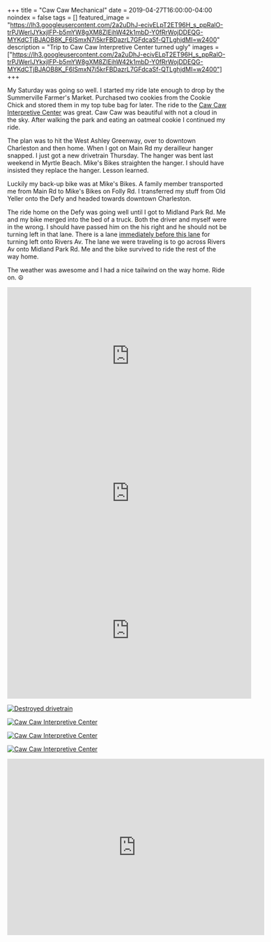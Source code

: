 +++
title =  "Caw Caw Mechanical"
date = 2019-04-27T16:00:00-04:00
noindex = false
tags = []
featured_image = "https://lh3.googleusercontent.com/2a2uDhJ-ecivELpT2ET96H_s_ppRalO-trPJWerIJYkxjlFP-b5mYW8gXM8ZIEihW42k1mbD-Y0fRrWojDDEQG-MYKdCTjBJAOB8K_F6lSmxN7i5krFBDazrL7GFdcaSf-QTLghjdMI=w2400"
description = "Trip to Caw Caw Interpretive Center turned ugly"
images = ["https://lh3.googleusercontent.com/2a2uDhJ-ecivELpT2ET96H_s_ppRalO-trPJWerIJYkxjlFP-b5mYW8gXM8ZIEihW42k1mbD-Y0fRrWojDDEQG-MYKdCTjBJAOB8K_F6lSmxN7i5krFBDazrL7GFdcaSf-QTLghjdMI=w2400"]
+++

My Saturday was going so well. I started my ride late enough to drop by the Summerville Farmer's Market. Purchased two cookies from the Cookie Chick and stored them in my top tube bag for later. The ride to the [Caw Caw Interpretive Center](https://ccprc.com/53/Caw-Caw-Interpretive-Center) was great. Caw Caw was beautiful with not a cloud in the sky. After walking the park and eating an oatmeal cookie I continued my ride.

The plan was to hit the West Ashley Greenway, over to downtown Charleston and then home. When I got on Main Rd my derailleur hanger snapped. I just got a new drivetrain Thursday. The hanger was bent last weekend in Myrtle Beach. Mike's Bikes straighten the hanger. I should have insisted they replace the hanger. Lesson learned.

Luckily my back-up bike was at Mike's Bikes. A family member transported me from Main Rd to Mike's Bikes on Folly Rd. I transferred my stuff from Old Yeller onto the Defy and headed towards downtown Charleston.

The ride home on the Defy was going well until I got to Midland Park Rd. Me and my bike merged into the bed of a truck. Both the driver and myself were in the wrong.  I should have passed him on the his right and he should not be turning left in that lane. There is a lane [immediately before this lane](https://www.google.com/maps/place/32%C2%B055'14.7%22N+80%C2%B001'49.3%22W/@32.920716,-80.0301924,19.75z/data=!4m5!3m4!1s0x0:0x0!8m2!3d32.92076!4d-80.030372) for turning left onto Rivers Av. The lane we were traveling is to go across Rivers Av onto Midland Park Rd. Me and the bike survived to ride the rest of the way home.

The weather was awesome and I had a nice tailwind on the way home. Ride on. ☮

<iframe width="560" height="315" src="https://www.youtube.com/embed/jCfixfs74y4" frameborder="0" allow="accelerometer; autoplay; encrypted-media; gyroscope; picture-in-picture" allowfullscreen></iframe>

<iframe width="560" height="315" src="https://www.youtube.com/embed/O8yfMrr5vt4" frameborder="0" allow="accelerometer; autoplay; encrypted-media; gyroscope; picture-in-picture" allowfullscreen></iframe>

<iframe width="560" height="315" src="https://www.youtube.com/embed/zKtL1ZdMtI4" frameborder="0" allow="accelerometer; autoplay; encrypted-media; gyroscope; picture-in-picture" allowfullscreen></iframe>

[![Destroyed drivetrain](https://lh3.googleusercontent.com/2a2uDhJ-ecivELpT2ET96H_s_ppRalO-trPJWerIJYkxjlFP-b5mYW8gXM8ZIEihW42k1mbD-Y0fRrWojDDEQG-MYKdCTjBJAOB8K_F6lSmxN7i5krFBDazrL7GFdcaSf-QTLghjdMI=w2400)](https://lh3.googleusercontent.com/2a2uDhJ-ecivELpT2ET96H_s_ppRalO-trPJWerIJYkxjlFP-b5mYW8gXM8ZIEihW42k1mbD-Y0fRrWojDDEQG-MYKdCTjBJAOB8K_F6lSmxN7i5krFBDazrL7GFdcaSf-QTLghjdMI=w2400)

[![Caw Caw Interpretive Center](https://lh3.googleusercontent.com/GcApbASF7fKShUPA_W3bqs0H9it1pbLN8JFGvtv6o9kLU1OJjwh8Ve7KciYXMHlCrQFYL4N7Vx9ZQoXRX_icHvHY6K1Jy70Sru0d2fYJk2HJr3DQTj2WEhwqkVhff2ZsiXC_jZ1N7B4=w2400)](https://lh3.googleusercontent.com/GcApbASF7fKShUPA_W3bqs0H9it1pbLN8JFGvtv6o9kLU1OJjwh8Ve7KciYXMHlCrQFYL4N7Vx9ZQoXRX_icHvHY6K1Jy70Sru0d2fYJk2HJr3DQTj2WEhwqkVhff2ZsiXC_jZ1N7B4=w2400)

[![Caw Caw Interpretive Center](https://lh3.googleusercontent.com/vHP8n15T5HWqhEs8y7G9wqZDsw5k_DNiUU64S8p650HpAmos4UvKEtCoNrroZbixjnSAe76vOcaBBJaCrhcD8mBg66zOb3Ppu4JJXqDb-Bi3aVZEottI_22cgKsrctzn0wTPK-I3Jxk=w2400)](https://lh3.googleusercontent.com/vHP8n15T5HWqhEs8y7G9wqZDsw5k_DNiUU64S8p650HpAmos4UvKEtCoNrroZbixjnSAe76vOcaBBJaCrhcD8mBg66zOb3Ppu4JJXqDb-Bi3aVZEottI_22cgKsrctzn0wTPK-I3Jxk=w2400)


[![Caw Caw Interpretive Center](https://lh3.googleusercontent.com/ew9p4YE2gy9ux0vUs7dJ2Id667FTRSdKT2wgTygH-dAV_2N1WsuOtyePNb_y6XUhgK6LOkHB3mf8IAgTlujy9YQDbFuW-zG5txJ_B_D7pBslaySUJGV47ah1ITYia7yGxUQRmCoBAXs=w2400)](https://lh3.googleusercontent.com/ew9p4YE2gy9ux0vUs7dJ2Id667FTRSdKT2wgTygH-dAV_2N1WsuOtyePNb_y6XUhgK6LOkHB3mf8IAgTlujy9YQDbFuW-zG5txJ_B_D7pBslaySUJGV47ah1ITYia7yGxUQRmCoBAXs=w2400)

<iframe height='405' width='590' frameborder='0' allowtransparency='true' scrolling='no' src='https://www.strava.com/activities/2323625038/embed/06ad88cc8eac52cf53e9cb0a04cd8881b1590dcf'></iframe>
